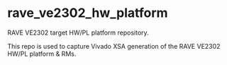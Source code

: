 # rave_ve2302_hw_platform
RAVE VE2302 target HW/PL platform repository. 

This repo is used to capture Vivado XSA generation of the RAVE VE2302 HW/PL platform & RMs.
